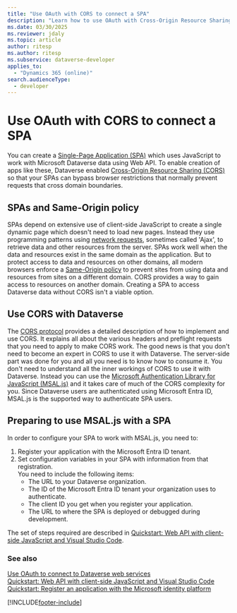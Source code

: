 ```yaml
---
title: "Use OAuth with CORS to connect a SPA"
description: "Learn how to use OAuth with Cross-Origin Resource Sharing (CORS) to connect a Single-Page Application (SPA) that connects to Microsoft Dataverse using the Web API and JavaScript."
ms.date: 03/30/2025
ms.reviewer: jdaly
ms.topic: article
author: ritesp
ms.author: ritesp
ms.subservice: dataverse-developer
applies_to: 
  - "Dynamics 365 (online)"
search.audienceType: 
  - developer
---
```


# Use OAuth with CORS to connect a SPA

You can create a [Single-Page Application (SPA)](https://developer.mozilla.org/docs/Glossary/SPA) which uses JavaScript to work with Microsoft Dataverse data using Web API. To enable creation of apps like these, Dataverse enabled [Cross-Origin Resource Sharing (CORS)](https://developer.mozilla.org/docs/Web/HTTP/Guides/CORS) so that your SPAs can bypass browser restrictions that normally prevent requests that cross domain boundaries.
  
<a name="bkmk_Spas_and_same_origin_policy"></a> 
  
## SPAs and Same-Origin policy  

SPAs depend on extensive use of client-side JavaScript to create a single dynamic page which doesn't need to load new pages. Instead they use programming patterns using [network requests](https://developer.mozilla.org/docs/Learn_web_development/Core/Scripting/Network_requests), sometimes called 'Ajax', to retrieve data and other resources from the server. SPAs work well when the data and resources exist in the same domain as the application. But to protect access to data and resources on other domains, all modern browsers enforce a [Same-Origin policy](https://developer.mozilla.org/docs/Web/Security/Same-origin_policy) to prevent sites from using data and resources from sites on a different domain. CORS provides a way to gain access to resources on another domain. Creating a SPA to access Dataverse data without CORS isn't a viable option.
  
<a name="bkmk_use_cors"></a>

## Use CORS with Dataverse

The [CORS protocol](https://fetch.spec.whatwg.org/#http-cors-protocol) provides a detailed description of how to implement and use CORS. It explains all about the various headers and preflight requests that you need to apply to make CORS work. The good news is that you don't need to become an expert in CORS to use it with Dataverse. The server-side part was done for you and all you need is to know how to consume it. You don't need to understand all the inner workings of CORS to use it with Dataverse. Instead you can use the [Microsoft Authentication Library for JavaScript (MSAL.js)](/javascript/api/overview/msal-overview?view=msal-js-latest&preserve-view=true) and it takes care of much of the CORS complexity for you. Since Dataverse users are authenticated using Microsoft Entra ID, MSAL.js is the supported way to authenticate SPA users.

## Preparing to use MSAL.js with a SPA

In order to configure your SPA to work with MSAL.js, you need to:

1. Register your application with the Microsoft Entra ID tenant.
1. Set configuration variables in your SPA with information from that registration.  
   You need to include the following items: 
   - The URL to your Dataverse organization.
   - The ID of the Microsoft Entra ID tenant your organization uses to authenticate.
   - The client ID you get when you register your application.
   - The URL to where the SPA is deployed or debugged during development.

The set of steps required are described in [Quickstart: Web API with client-side JavaScript and Visual Studio Code](webapi/quick-start-js-spa.md).

### See also

[Use OAuth to connect to Dataverse web services](authenticate-oauth.md)   
[Quickstart: Web API with client-side JavaScript and Visual Studio Code](webapi/quick-start-js-spa.md)   
[Quickstart: Register an application with the Microsoft identity platform](/azure/active-directory/develop/quickstart-register-app)

[!INCLUDE[footer-include](../../includes/footer-banner.md)]
